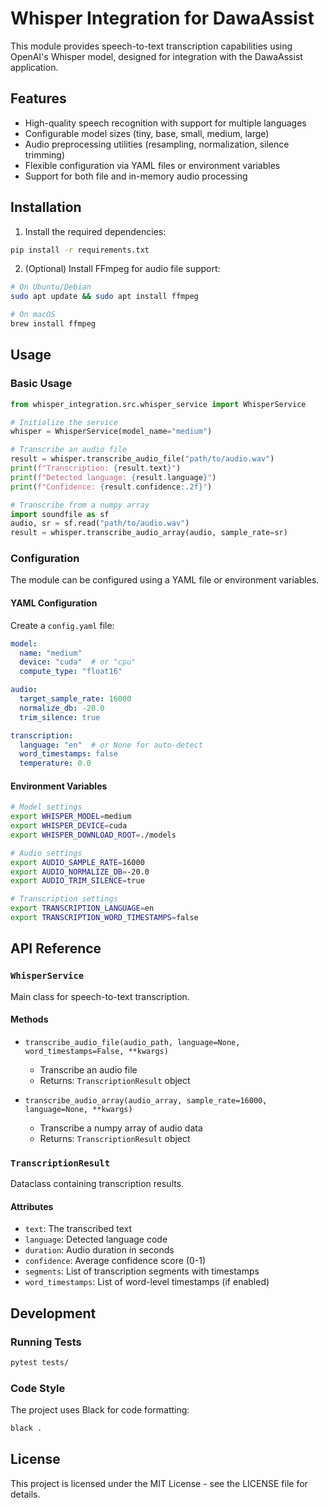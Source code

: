 # Whisper Integration for DawaAssist

This module provides speech-to-text transcription capabilities using OpenAI's Whisper model, designed for integration with the DawaAssist application.

## Features

- High-quality speech recognition with support for multiple languages
- Configurable model sizes (tiny, base, small, medium, large)
- Audio preprocessing utilities (resampling, normalization, silence trimming)
- Flexible configuration via YAML files or environment variables
- Support for both file and in-memory audio processing

## Installation

1. Install the required dependencies:

```bash
pip install -r requirements.txt
```

2. (Optional) Install FFmpeg for audio file support:

```bash
# On Ubuntu/Debian
sudo apt update && sudo apt install ffmpeg

# On macOS
brew install ffmpeg
```

## Usage

### Basic Usage

```python
from whisper_integration.src.whisper_service import WhisperService

# Initialize the service
whisper = WhisperService(model_name="medium")

# Transcribe an audio file
result = whisper.transcribe_audio_file("path/to/audio.wav")
print(f"Transcription: {result.text}")
print(f"Detected language: {result.language}")
print(f"Confidence: {result.confidence:.2f}")

# Transcribe from a numpy array
import soundfile as sf
audio, sr = sf.read("path/to/audio.wav")
result = whisper.transcribe_audio_array(audio, sample_rate=sr)
```

### Configuration

The module can be configured using a YAML file or environment variables.

#### YAML Configuration

Create a `config.yaml` file:

```yaml
model:
  name: "medium"
  device: "cuda"  # or "cpu"
  compute_type: "float16"

audio:
  target_sample_rate: 16000
  normalize_db: -20.0
  trim_silence: true

transcription:
  language: "en"  # or None for auto-detect
  word_timestamps: false
  temperature: 0.0
```

#### Environment Variables

```bash
# Model settings
export WHISPER_MODEL=medium
export WHISPER_DEVICE=cuda
export WHISPER_DOWNLOAD_ROOT=./models

# Audio settings
export AUDIO_SAMPLE_RATE=16000
export AUDIO_NORMALIZE_DB=-20.0
export AUDIO_TRIM_SILENCE=true

# Transcription settings
export TRANSCRIPTION_LANGUAGE=en
export TRANSCRIPTION_WORD_TIMESTAMPS=false
```

## API Reference

### `WhisperService`

Main class for speech-to-text transcription.

#### Methods

- `transcribe_audio_file(audio_path, language=None, word_timestamps=False, **kwargs)`
  - Transcribe an audio file
  - Returns: `TranscriptionResult` object

- `transcribe_audio_array(audio_array, sample_rate=16000, language=None, **kwargs)`
  - Transcribe a numpy array of audio data
  - Returns: `TranscriptionResult` object

### `TranscriptionResult`

Dataclass containing transcription results.

#### Attributes

- `text`: The transcribed text
- `language`: Detected language code
- `duration`: Audio duration in seconds
- `confidence`: Average confidence score (0-1)
- `segments`: List of transcription segments with timestamps
- `word_timestamps`: List of word-level timestamps (if enabled)

## Development

### Running Tests

```bash
pytest tests/
```

### Code Style

The project uses Black for code formatting:

```bash
black .
```

## License

This project is licensed under the MIT License - see the LICENSE file for details.
